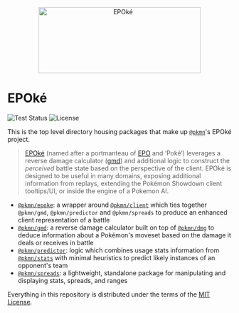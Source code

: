 <p align="center"><img alt="EPOké" width="364" height="148" src="https://pkmn.cc/EPOke.png" /></p>

# EPOké

![Test Status](https://github.com/pkmn/EPOke/workflows/Tests/badge.svg)
![License](https://img.shields.io/badge/License-MIT-blue.svg)

This is the top level directory housing packages that make up [`@pkmn`](https://pkmn.cc/@pkmn/)'s
EPOké project.

> [EPOké](https://pkmn.cc/epoke) (named after a portmanteau of
[EPO](https://en.wikipedia.org/wiki/Erythropoietin) and ‘Poké’) leverages a reverse damage
calculator ([gmd](gmd)) and additional logic to construct the *perceived* battle state based on the
perspective of the client. EPOké is designed to be useful in many domains, exposing additional
information from replays, extending the Pokémon Showdown client tooltips/UI, or inside the engine
of a Pokemon AI.

- [`@pkmn/epoke`](epoke): a wrapper around
  [`@pkmn/client`](https://github.com/pkmn/ps/tree/master/client) which ties together `@pkmn/gmd`,
  `@pkmn/predictor` and `@pkmn/spreads` to produce an enhanced client representation of a battle
- [`@pkmn/gmd`](gmd): a reverse damage calculator built on top of
  [`@pkmn/dmg`](https://github.com/pkmn/dmg) to deduce information about a Pokémon's moveset based
  on the damage it deals or receives in battle
- [`@pkmn/predictor`](predictor): logic which combines usage stats information from
  [`@pkmn/stats`](https://github.com/pkmn/stats) with minimal heuristics to predict likely instances
  of an opponent's team
- [`@pkmn/spreads`](spreads): a lightweight, standalone package for manipulating and displaying
  stats, spreads, and ranges

Everything in this repository is distributed under the terms of the [MIT License](LICENSE).
